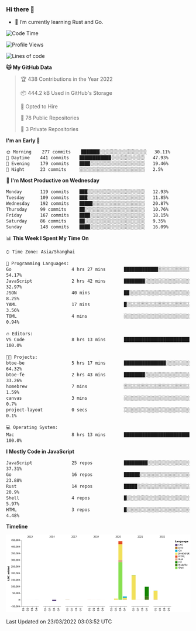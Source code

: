 ### Hi there 👋

- 🌱 I’m currently learning Rust and Go.

<!--START_SECTION:waka-->
![Code Time](http://img.shields.io/badge/Code%20Time-312%20hrs%2012%20mins-blue)

![Profile Views](http://img.shields.io/badge/Profile%20Views-0-blue)

![Lines of code](https://img.shields.io/badge/From%20Hello%20World%20I%27ve%20Written-826%20Thousand%20lines%20of%20code-blue)

**🐱 My GitHub Data** 

> 🏆 438 Contributions in the Year 2022
 > 
> 📦 444.2 kB Used in GitHub's Storage 
 > 
> 💼 Opted to Hire
 > 
> 📜 78 Public Repositories 
 > 
> 🔑 3 Private Repositories  
 > 
**I'm an Early 🐤** 

```text
🌞 Morning    277 commits    ███████░░░░░░░░░░░░░░░░░░   30.11% 
🌆 Daytime    441 commits    ████████████░░░░░░░░░░░░░   47.93% 
🌃 Evening    179 commits    ████░░░░░░░░░░░░░░░░░░░░░   19.46% 
🌙 Night      23 commits     ░░░░░░░░░░░░░░░░░░░░░░░░░   2.5%

```
📅 **I'm Most Productive on Wednesday** 

```text
Monday       119 commits    ███░░░░░░░░░░░░░░░░░░░░░░   12.93% 
Tuesday      109 commits    ███░░░░░░░░░░░░░░░░░░░░░░   11.85% 
Wednesday    192 commits    █████░░░░░░░░░░░░░░░░░░░░   20.87% 
Thursday     99 commits     ██░░░░░░░░░░░░░░░░░░░░░░░   10.76% 
Friday       167 commits    ████░░░░░░░░░░░░░░░░░░░░░   18.15% 
Saturday     86 commits     ██░░░░░░░░░░░░░░░░░░░░░░░   9.35% 
Sunday       148 commits    ████░░░░░░░░░░░░░░░░░░░░░   16.09%

```


📊 **This Week I Spent My Time On** 

```text
⌚︎ Time Zone: Asia/Shanghai

💬 Programming Languages: 
Go                       4 hrs 27 mins       █████████████░░░░░░░░░░░░   54.17% 
JavaScript               2 hrs 42 mins       ████████░░░░░░░░░░░░░░░░░   32.97% 
JSON                     40 mins             ██░░░░░░░░░░░░░░░░░░░░░░░   8.25% 
YAML                     17 mins             █░░░░░░░░░░░░░░░░░░░░░░░░   3.56% 
TOML                     4 mins              ░░░░░░░░░░░░░░░░░░░░░░░░░   0.94%

🔥 Editors: 
VS Code                  8 hrs 13 mins       █████████████████████████   100.0%

🐱‍💻 Projects: 
btoe-be                  5 hrs 17 mins       ████████████████░░░░░░░░░   64.32% 
btoe-fe                  2 hrs 43 mins       ████████░░░░░░░░░░░░░░░░░   33.26% 
homebrew                 7 mins              ░░░░░░░░░░░░░░░░░░░░░░░░░   1.59% 
canvas                   3 mins              ░░░░░░░░░░░░░░░░░░░░░░░░░   0.7% 
project-layout           0 secs              ░░░░░░░░░░░░░░░░░░░░░░░░░   0.1%

💻 Operating System: 
Mac                      8 hrs 13 mins       █████████████████████████   100.0%

```

**I Mostly Code in JavaScript** 

```text
JavaScript               25 repos            █████████░░░░░░░░░░░░░░░░   37.31% 
Go                       16 repos            ██████░░░░░░░░░░░░░░░░░░░   23.88% 
Rust                     14 repos            █████░░░░░░░░░░░░░░░░░░░░   20.9% 
Shell                    4 repos             █░░░░░░░░░░░░░░░░░░░░░░░░   5.97% 
HTML                     3 repos             █░░░░░░░░░░░░░░░░░░░░░░░░   4.48%

```


**Timeline**

![Chart not found](https://raw.githubusercontent.com/elton/elton/main/charts/bar_graph.png) 


 Last Updated on 23/03/2022 03:03:52 UTC
<!--END_SECTION:waka-->

<!--
**elton/elton** is a ✨ _special_ ✨ repository because its `README.md` (this file) appears on your GitHub profile.

Here are some ideas to get you started:

- 🔭 I’m currently working on ...
- 🌱 I’m currently learning ...
- 👯 I’m looking to collaborate on ...
- 🤔 I’m looking for help with ...
- 💬 Ask me about ...
- 📫 How to reach me: ...
- 😄 Pronouns: ...
- ⚡ Fun fact: ...
-->
